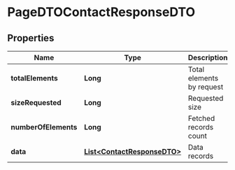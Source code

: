 

# PageDTOContactResponseDTO


## Properties

| Name | Type | Description | Notes |
|------------ | ------------- | ------------- | -------------|
|**totalElements** | **Long** | Total elements by request |  [optional] |
|**sizeRequested** | **Long** | Requested size |  [optional] |
|**numberOfElements** | **Long** | Fetched records count |  [optional] |
|**data** | [**List&lt;ContactResponseDTO&gt;**](ContactResponseDTO.md) | Data records |  [optional] |



